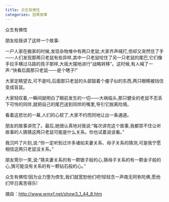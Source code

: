 ```yaml
---
title: 众生有佛性
categories: 因果故事
---
```


	   
众生有佛性

朋友给我讲了这样一个故事:

一户人家在搬家的时候,发现杂物堆中有两只老鼠;大家齐声喊打,但却又突然住了手——人们发现那两只老鼠有些异样,其中一只老鼠咬住了另一只老鼠的尾巴,它们像手拉手横过马路的孩子那样,大摇大摆地进行“战略转移”。这时候,有人喊了一声:“快看后面那只老鼠——是个瞎子!”

大家定睛望去,可不是吗,后面那只老鼠的头部鼓着个瘤子似的东西,两只眼睛被挡住变成盲鼠。

大家轻叹着,一瞬间就明白了眼前发生的一切——大祸临头,那只健全的老鼠不忍丢下可怜的同伴,就把自己的尾巴送到同伴的嘴里,导引它脱离险境。

看着这悲壮的一幕,人们的心软了,大家不约而同地让出一条通道。

朋友的故事讲完了。最后,她很认真地对我说:“每次讲完这个故事,我都禁不住让听故事的人猜猜这两只老鼠可能是什么关系。你也试着说说看。”

我沉吟了片刻,说:“你一定听到过许多诸如夫妻关系、母子关系的猜测,可是我宁愿相信这两只老鼠没关系。”

朋友莞尔一笑,说:“猜夫妻关系的有一颗银子般的心,猜母子关系的有一颗金子般的心,猜可能没有关系的有一颗钻石般的心。”

众生有佛性!因为业力堕为傍生,我们就宽恕他们吧!轻轻念一声南无阿弥陀佛,愿他们早日离苦得乐!


摘自：http://www.wmxf.net/show3_1_44_8.htm